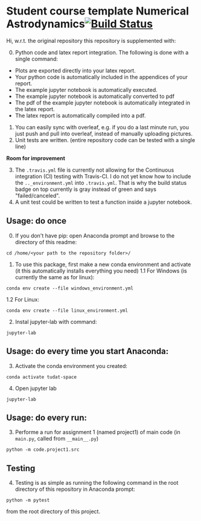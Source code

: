 # Student course template Numerical Astrodynamics[![Build Status](https://travis-ci.org/a-t-0/NumericalAstrodynamicsAssignments_2020.svg?branch=master)](https://travis-ci.org/a-t-0/NumericalAstrodynamicsAssignments_2020)

Hi, w.r.t. the original repository this repository is supplemented with:

0. Python code and latex report integration. The following is done with a single command: 
  - Plots are exported directly into your latex report.
  - Your python code is automatically included in the appendices of your report.
  - The example jupyter notebook is automatically executed.
  - The example jupyter notebook is automatically converted to pdf
  - The pdf of the example jupyter notebook is automatically integrated in the latex report.
  - The latex report is automatically compiled into a pdf.
1. You can easily sync with overleaf, e.g. if you do a last minute run, you just push and pull into overleaf, instead of manually uploading pictures.
2. Unit tests are written. (entire repository code can be tested with a single line)

**Room for improvement**

3. The  `.travis.yml` file is currently not allowing for the Continuous integration (CI) testing with Travis-CI. I do not yet know how to include the `.._environment.yml` into `.travis.yml`. That is why the build status badge on top currently is gray instead of green and says "failed/canceled".
4. A unit test could be written to test a function inside a jupyter notebook.

## Usage: do once

0. If you don't have pip: open Anaconda prompt and browse to the directory of this readme:
```
cd /home/<your path to the repository folder>/
```

1. To use this package, first make a new conda environment and activate (it this automatically installs everything you need)
1.1 For Windows (is currently the same as for linux):
```
conda env create --file windows_environment.yml
```
1.2 For Linux:
```
conda env create --file linux_environment.yml
```
2. Instal jupyter-lab with command:
```
jupyter-lab
```

## Usage: do every time you start Anaconda:

3. Activate the conda environment you created:
```
conda activate tudat-space
```
4. Open jupyter lab
```
jupyter-lab
```

## Usage: do every run:

3. Performe a run for assignment 1 (named project1) of main code (in `main.py`, called from `__main__.py`)
```
python -m code.project1.src
```

## Testing

4. Testing is as simple as running the following command in the root directory of this repository in Anaconda prompt:
```
python -m pytest
```
from the root directory of this project.

<!-- Un-wrapped URL's below (Mostly for Badges) -->
[black_badge]: https://img.shields.io/badge/code%20style-black-000000.svg
[python_badge]: https://img.shields.io/badge/python-3.8-blue.svg
[apache_badge]: https://img.shields.io/badge/license-Apache%202.0-brightgreen.svg

